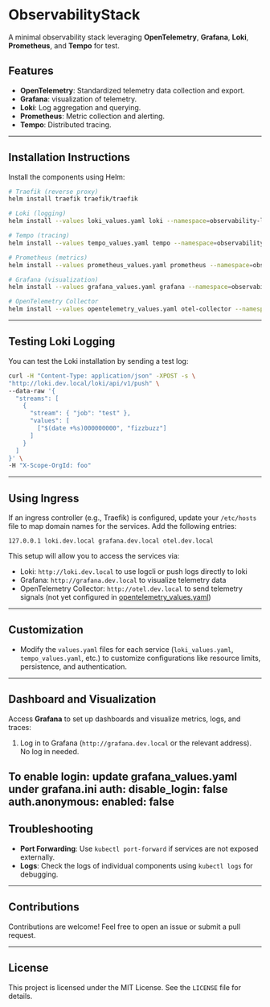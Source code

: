 # ObservabilityStack

A minimal observability stack leveraging **OpenTelemetry**, **Grafana**, **Loki**, **Prometheus**, and **Tempo** for test.

## Features
- **OpenTelemetry**: Standardized telemetry data collection and export.
- **Grafana**: visualization of telemetry.
- **Loki**: Log aggregation and querying.
- **Prometheus**: Metric collection and alerting.
- **Tempo**: Distributed tracing.

---

## Installation Instructions

Install the components using Helm:

```bash
# Traefik (reverse proxy)
helm install traefik traefik/traefik

# Loki (logging)
helm install --values loki_values.yaml loki --namespace=observability-lab grafana/loki --create-namespace

# Tempo (tracing)
helm install --values tempo_values.yaml tempo --namespace=observability-lab grafana/tempo --create-namespace

# Prometheus (metrics)
helm install --values prometheus_values.yaml prometheus --namespace=observability-lab prometheus-community/prometheus --create-namespace

# Grafana (visualization)
helm install --values grafana_values.yaml grafana --namespace=observability-lab grafana/grafana --create-namespace

# OpenTelemetry Collector
helm install --values opentelemetry_values.yaml otel-collector --namespace=observability-lab open-telemetry/opentelemetry-collector --create-namespace
```

---

## Testing Loki Logging

You can test the Loki installation by sending a test log:

```bash
curl -H "Content-Type: application/json" -XPOST -s \
"http://loki.dev.local/loki/api/v1/push" \
--data-raw '{
  "streams": [
    {
      "stream": { "job": "test" },
      "values": [
        ["$(date +%s)000000000", "fizzbuzz"]
      ]
    }
  ]
}' \
-H "X-Scope-OrgId: foo"
```

---

## Using Ingress

If an ingress controller (e.g., Traefik) is configured, update your `/etc/hosts` file to map domain names for the services. Add the following entries:

```plaintext
127.0.0.1 loki.dev.local grafana.dev.local otel.dev.local
```

This setup will allow you to access the services via:

- Loki: `http://loki.dev.local` to use logcli or push logs directly to loki
- Grafana: `http://grafana.dev.local` to visualize telemetry data
- OpenTelemetry Collector: `http://otel.dev.local` to send telemetry signals (not yet configured in [opentelemetry_values.yaml](opentelemetry_values.yaml))

---

## Customization

- Modify the `values.yaml` files for each service (`loki_values.yaml`, `tempo_values.yaml`, etc.) to customize configurations like resource limits, persistence, and authentication.

---

## Dashboard and Visualization

Access **Grafana** to set up dashboards and visualize metrics, logs, and traces:

1. Log in to Grafana (`http://grafana.dev.local` or the relevant address). No log in needed.

To enable login:
update grafana_values.yaml under grafana.ini
  auth:
    disable_login: false
  auth.anonymous:
    enabled: false
---

## Troubleshooting

- **Port Forwarding**: Use `kubectl port-forward` if services are not exposed externally.
- **Logs**: Check the logs of individual components using `kubectl logs` for debugging.

---

## Contributions

Contributions are welcome! Feel free to open an issue or submit a pull request.

---

## License

This project is licensed under the MIT License. See the `LICENSE` file for details.